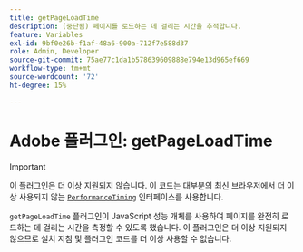 ```yaml
---
title: getPageLoadTime
description: (중단됨) 페이지를 로드하는 데 걸리는 시간을 추적합니다.
feature: Variables
exl-id: 9bf0e26b-f1af-48a6-900a-712f7e588d37
role: Admin, Developer
source-git-commit: 75ae77c1da1b578639609888e794e13d965ef669
workflow-type: tm+mt
source-wordcount: '72'
ht-degree: 15%

---
```


# Adobe 플러그인: getPageLoadTime

>[!IMPORTANT]
>
>이 플러그인은 더 이상 지원되지 않습니다. 이 코드는 대부분의 최신 브라우저에서 더 이상 사용되지 않는 [`PerformanceTiming`](https://developer.mozilla.org/en-US/docs/Web/API/PerformanceTiming) 인터페이스를 사용합니다.

`getPageLoadTime` 플러그인이 JavaScript 성능 개체를 사용하여 페이지를 완전히 로드하는 데 걸리는 시간을 측정할 수 있도록 했습니다. 이 플러그인은 더 이상 지원되지 않으므로 설치 지침 및 플러그인 코드를 더 이상 사용할 수 없습니다.
